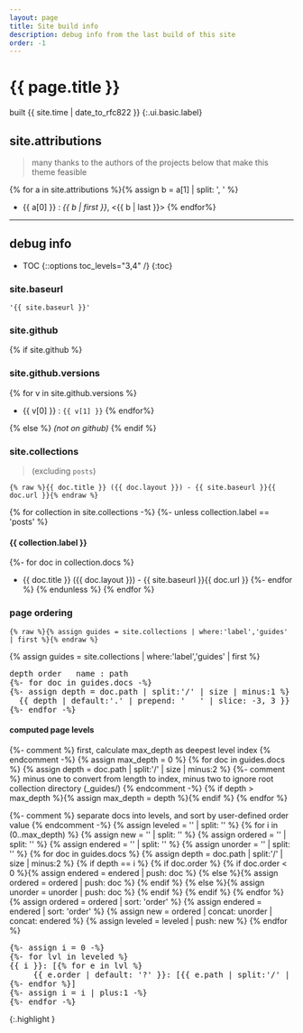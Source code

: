 ```yaml
---
layout: page
title: Site build info
description: debug info from the last build of this site
order: -1
---
```


# {{ page.title }}

built {{ site.time | date_to_rfc822 }}
{:.ui.basic.label}

## site.attributions

> many thanks to the authors of the projects below that make this theme feasible

{% for a in site.attributions %}{% assign b = a[1] | split: ', ' %}
- {{ a[0] }} : _{{ b | first }}_, <{{ b | last }}>
{% endfor%}

---

## debug info

- TOC
{::options toc_levels="3,4" /}
{:toc}

### site.baseurl

```liquid
'{{ site.baseurl }}'
```

### site.github

{% if site.github %}
### site.github.versions

{% for v in site.github.versions %}
- {{ v[0] }} : `{{ v[1] }}`
{% endfor%}

{% else %}
_(not on github)_
{% endif %}

### site.collections

> (excluding `posts`)

```liquid
{% raw %}{{ doc.title }} ({{ doc.layout }}) - {{ site.baseurl }}{{ doc.url }}{% endraw %}
```

{% for collection in site.collections -%}
{%- unless collection.label == 'posts' %}
#### {{ collection.label }}
{%- for doc in collection.docs %}
* {{ doc.title }} ({{ doc.layout }}) - {{ site.baseurl }}{{ doc.url }}
{%- endfor %}
{% endunless %}
{% endfor %}

### page ordering

```liquid
{% raw %}{% assign guides = site.collections | where:'label','guides' | first %}{% endraw %}
```

{% assign guides = site.collections | where:'label','guides' | first %}

<pre>
depth order   name : path
{%- for doc in guides.docs -%}
{%- assign depth = doc.path | split:'/' | size | minus:1 %}
  {{ depth | default:'.' | prepend: '   ' | slice: -3, 3 }}   {{ doc.order | default:'.' | prepend: '   ' | slice: -3, 3 }}   {{ doc.title }} : {{ doc.path }}
{%- endfor -%}
</pre>

#### computed page levels

{%- comment %} first, calculate max_depth as deepest level index {% endcomment -%}
{% assign max_depth = 0 %}
{% for doc in guides.docs %}
  {% assign depth = doc.path | split:'/' | size | minus:2 %} {%- comment %} minus one to convert from length to index, minus two to ignore root collection directory (_guides/) {% endcomment -%}
  {% if depth > max_depth %}{% assign max_depth = depth %}{% endif %}
{% endfor %}

{%- comment %} separate docs into levels, and sort by user-defined order value {% endcomment -%}
{% assign leveled = '' | split: '' %}
{% for i in (0..max_depth) %}
  {% assign new = '' | split: '' %}
  {% assign ordered = '' | split: '' %}
  {% assign endered = '' | split: '' %}
  {% assign unorder = '' | split: '' %}
  {% for doc in guides.docs %}
    {% assign depth = doc.path | split:'/' | size | minus:2 %}
    {% if depth == i %}
      {% if doc.order %}
        {% if doc.order < 0 %}{% assign endered = endered | push: doc %}
        {% else %}{% assign ordered = ordered | push: doc %}
        {% endif %}
      {% else %}{% assign unorder = unorder | push: doc %}
      {% endif %}
    {% endif %}
  {% endfor %}
  {% assign ordered = ordered | sort: 'order' %}
  {% assign endered = endered | sort: 'order' %}
  {% assign new = ordered | concat: unorder | concat: endered %}
  {% assign leveled = leveled | push: new %}
{% endfor %}

<pre>
{%- assign i = 0 -%}
{%- for lvl in leveled %}
{{ i }}: [{% for e in lvl %}
     {{ e.order | default: '?' }}: [{{ e.path | split:'/' | last | split:'.' | first }}: {{ e.path }}]
{%- endfor %}]
{%- assign i = i | plus:1 -%}
{%- endfor -%}
</pre>
{:.highlight }
